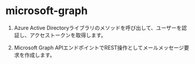 # microsoft-graph

1. Azure Active Directoryライブラリのメソッドを呼び出して、ユーザーを認証し、アクセストークンを取得します。

2. Microsoft Graph APIエンドポイントでREST操作としてメールメッセージ要求を作成します。
